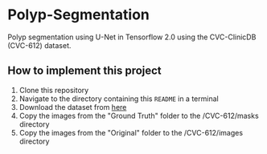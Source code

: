 # Polyp-Segmentation
Polyp segmentation using U-Net in Tensorflow 2.0 using the CVC-ClinicDB (CVC-612) dataset. 

## How to implement this project
1. Clone this repository
2. Navigate to the directory containing this `README` in a terminal
3. Download the dataset from  <a href="https://www.dropbox.com/s/p5qe9eotetjnbmq/CVC-ClinicDB.rar?dl=0"> here </a> 
4. Copy the images from the "Ground Truth" folder to the /CVC-612/masks directory
5. Copy the images from the "Original" folder to the /CVC-612/images directory
